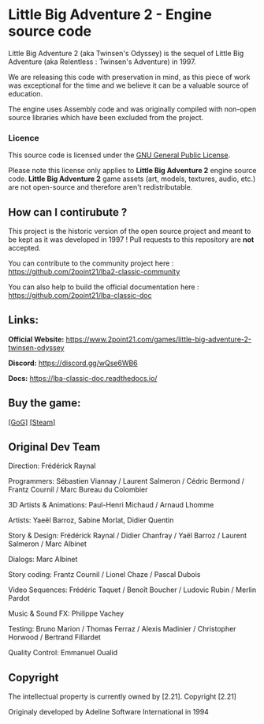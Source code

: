 # Little Big Adventure 2 - Engine source code

Little Big Adventure 2 (aka Twinsen's Odyssey) is the sequel of Little Big Adventure (aka Relentless : Twinsen's Adventure) in 1997.

We are releasing this code with preservation in mind, as this piece of work was exceptional for the time and we believe it can be a valuable source of education.

The engine uses Assembly code and was originally compiled with non-open source libraries which have been excluded from the project.

### Licence
This source code is licensed under the [GNU General Public License](https://github.com/2point21/lba2-classic/blob/main/LICENSE).

Please note this license only applies to **Little Big Adventure 2** engine source code. **Little Big Adventure 2** game assets (art, models, textures, audio, etc.) are not open-source and therefore aren't redistributable.

## How can I contirubute ?
This project is the historic version of the open source project and meant to be kept as it was developed in 1997 !  Pull requests to this repository are **not** accepted.

You can contribute to the community project here : https://github.com/2point21/lba2-classic-community

You can also help to build the official documentation here : https://github.com/2point21/lba-classic-doc

## Links:
**Official Website:** https://www.2point21.com/games/little-big-adventure-2-twinsen-odyssey

**Discord:** https://discord.gg/wQse6WB6

**Docs:** https://lba-classic-doc.readthedocs.io/

## Buy the game:
 [[GoG]](https://www.gog.com/game/little_big_adventure_2)  [[Steam]](https://store.steampowered.com/app/398000/Little_Big_Adventure_2/)

## Original Dev Team
Direction: Frédérick Raynal

Programmers: Sébastien Viannay / Laurent Salmeron / Cédric Bermond / Frantz Cournil / Marc Bureau du Colombier

3D Artists & Animations: Paul-Henri Michaud / Arnaud Lhomme

Artists: Yaeël Barroz, Sabine Morlat, Didier Quentin

Story & Design: Frédérick Raynal / Didier Chanfray / Yaël Barroz / Laurent Salmeron / Marc Albinet

Dialogs: Marc Albinet

Story coding: Frantz Cournil / Lionel Chaze / Pascal Dubois

Video Sequences: Frédéric Taquet / Benoît Boucher / Ludovic Rubin / Merlin Pardot

Music & Sound FX: Philippe Vachey

Testing: Bruno Marion / Thomas Ferraz / Alexis Madinier / Christopher Horwood / Bertrand Fillardet

Quality Control: Emmanuel Oualid

## Copyright
The intellectual property is currently owned by [2.21]. Copyright [2.21]

Originaly developed by Adeline Software International in 1994

